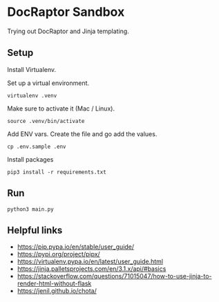 # DocRaptor Sandbox

Trying out DocRaptor and Jinja templating.

## Setup

Install Virtualenv.

Set up a virtual environment. 

`virtualenv .venv`

Make sure to activate it (Mac / Linux). 

`source .venv/bin/activate`

Add ENV vars. Create the file and go add the values.

`cp .env.sample .env`

Install packages

`pip3 install -r requirements.txt`

## Run

`python3 main.py`

## Helpful links

* https://pip.pypa.io/en/stable/user_guide/
* https://pypi.org/project/pipx/
* https://virtualenv.pypa.io/en/latest/user_guide.html
* https://jinja.palletsprojects.com/en/3.1.x/api/#basics
* https://stackoverflow.com/questions/71015047/how-to-use-jinja-to-render-html-without-flask
* https://jenil.github.io/chota/